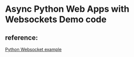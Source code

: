 Async Python Web Apps with Websockets Demo code
================================================

reference:
-----------

[Python Websocket example](https://github.com/mattmakai/python-websockets-example)
